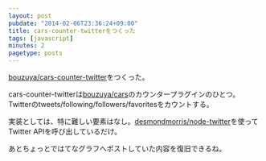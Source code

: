 ```yaml
---
layout: post
pubdate: "2014-02-06T23:36:24+09:00"
title: cars-counter-twitterをつくった
tags: [javascript]
minutes: 2
pagetype: posts
---
```

[bouzuya/cars-counter-twitter][]をつくった。

cars-counter-twitterは[bouzuya/cars][]のカウンタープラグインのひとつ。Twitterのtweets/following/followers/favoritesをカウントする。

実装としては、特に難しい要素はなし。[desmondmorris/node-twitter][]を使ってTwitter APIを呼び出しているだけ。

あとちょっとではてなグラフへポストしていた内容を復旧できるね。

[bouzuya/cars-counter-twitter]: https://github.com/bouzuya/cars-counter-twitter
[bouzuya/cars]: https://github.com/bouzuya/cars
[desmondmorris/node-twitter]: https://github.com/desmondmorris/node-twitter

